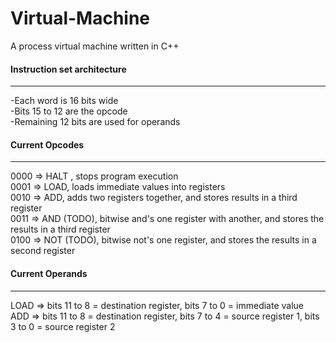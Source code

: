 # Virtual-Machine
A process virtual machine written in C++

#### Instruction set architecture
---
-Each word is 16 bits wide  
-Bits 15 to 12 are the opcode  
-Remaining 12 bits are used for operands  
  
#### Current Opcodes  
---  
0000 => HALT , stops program execution  
0001 => LOAD, loads immediate values into registers  
0010 => ADD, adds two registers together, and stores results in a third register  
0011 => AND (TODO), bitwise and's one register with another, and stores the results in a third register  
0100 => NOT (TODO), bitwise not's one register, and stores the results in a second register  
  
#### Current  Operands 
---
LOAD => bits 11 to 8 = destination register, bits 7 to 0 = immediate value  
ADD => bits 11 to 8 = destination register, bits 7 to 4 = source register 1, bits 3 to 0 = source register 2  
